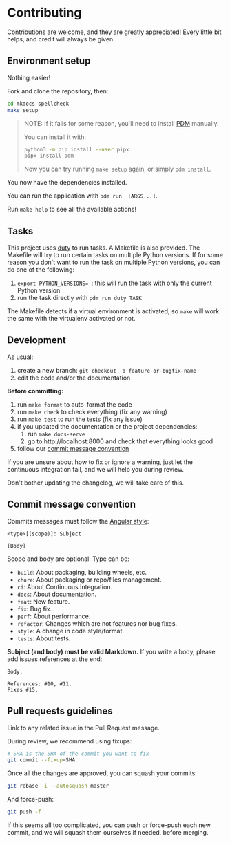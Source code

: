 # Contributing

Contributions are welcome, and they are greatly appreciated!
Every little bit helps, and credit will always be given.

## Environment setup

Nothing easier!

Fork and clone the repository, then:

```bash
cd mkdocs-spellcheck
make setup
```

> NOTE:
> If it fails for some reason,
> you'll need to install
> [PDM](https://github.com/pdm-project/pdm)
> manually.
> 
> You can install it with:
> 
> ```bash
> python3 -m pip install --user pipx
> pipx install pdm
> ```
> 
> Now you can try running `make setup` again,
> or simply `pdm install`.

You now have the dependencies installed.

You can run the application with `pdm run  [ARGS...]`.

Run `make help` to see all the available actions!

## Tasks

This project uses [duty](https://github.com/pawamoy/duty) to run tasks.
A Makefile is also provided. The Makefile will try to run certain tasks
on multiple Python versions. If for some reason you don't want to run the task
on multiple Python versions, you can do one of the following:

1. `export PYTHON_VERSIONS= `: this will run the task
   with only the current Python version
2. run the task directly with `pdm run duty TASK`

The Makefile detects if a virtual environment is activated,
so `make` will work the same with the virtualenv activated or not.

## Development

As usual:

1. create a new branch: `git checkout -b feature-or-bugfix-name`
1. edit the code and/or the documentation

**Before committing:**

1. run `make format` to auto-format the code
1. run `make check` to check everything (fix any warning)
1. run `make test` to run the tests (fix any issue)
1. if you updated the documentation or the project dependencies:
    1. run `make docs-serve`
    1. go to http://localhost:8000 and check that everything looks good
1. follow our [commit message convention](#commit-message-convention)

If you are unsure about how to fix or ignore a warning,
just let the continuous integration fail,
and we will help you during review.

Don't bother updating the changelog, we will take care of this.

## Commit message convention

Commits messages must follow the
[Angular style](https://gist.github.com/stephenparish/9941e89d80e2bc58a153#format-of-the-commit-message):

```
<type>[(scope)]: Subject

[Body]
```

Scope and body are optional. Type can be:

- `build`: About packaging, building wheels, etc.
- `chore`: About packaging or repo/files management.
- `ci`: About Continuous Integration.
- `docs`: About documentation.
- `feat`: New feature.
- `fix`: Bug fix.
- `perf`: About performance.
- `refactor`: Changes which are not features nor bug fixes.
- `style`: A change in code style/format.
- `tests`: About tests.

**Subject (and body) must be valid Markdown.**
If you write a body, please add issues references at the end:

```
Body.

References: #10, #11.
Fixes #15.
```

## Pull requests guidelines

Link to any related issue in the Pull Request message.

During review, we recommend using fixups:

```bash
# SHA is the SHA of the commit you want to fix
git commit --fixup=SHA
```

Once all the changes are approved, you can squash your commits:

```bash
git rebase -i --autosquash master
```

And force-push:

```bash
git push -f
```

If this seems all too complicated, you can push or force-push each new commit,
and we will squash them ourselves if needed, before merging.
